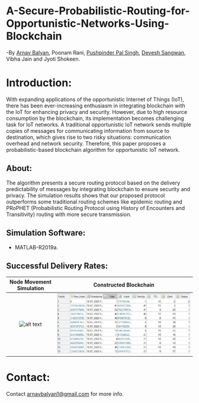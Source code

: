 # A-Secure-Probabilistic-Routing-for-Opportunistic-Networks-Using-Blockchain
-By [Arnav Balyan](https://github.com/ArnavBalyan), Poonam Rani, [Pushpinder Pal Singh](https://github.com/pushpinderpalsingh), [Devesh Sangwan](https://github.com/deveshsangwan), Vibha Jain and Jyoti Shokeen.
# Introduction:
With expanding applications of the opportunistic Internet of Things (IoT), there has been ever-increasing enthusiasm
in integrating blockchain with the IoT for enhancing privacy
and security. However, due to high resource consumption by
the blockchain, its implementation becomes challenging task for
IoT networks. A traditional opportunistic IoT network sends
multiple copies of messages for communicating information from
source to destination, which gives rise to two risky situations:
communication overhead and network security. Therefore, this
paper proposes a probabilistic-based blockchain algorithm for
opportunistic IoT network. 
## About:
The algorithm presents a secure
routing protocol based on the delivery predictability of messages
by integrating blockchain to ensure security and privacy. The
simulation results shows that our proposed protocol outperforms
some traditional routing schemes like epidemic routing and
PRoPHET (Probabilistic Routing Protocol using History of Encounters and Transitivity) routing with more secure transmission.
## Simulation Software:
 * MATLAB-R2019a.
## Successful Delivery Rates:
Node Movement Simulation             |  Constructed Blockchain
:-------------------------:|:-------------------------:
![alt text](https://github.com/ArnavBalyan/A-Secure-Probabilistic-Routing-for-Opportunistic-Networks-Using-Blockchain/blob/master/results/gif/sim1.gif)  |  ![alt text](https://github.com/ArnavBalyan/A-Secure-Probabilistic-Routing-for-Opportunistic-Networks-Using-Blockchain/blob/master/results/Capture12.JPG)
# Contact:
Contact [arnavbalyan1@gmail.com](mailto:arnavbalyan1@gmail.com) for more info.
